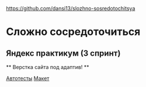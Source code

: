 https://github.com/dansi13/slozhno-sosredotochitsya
# Сложно сосредоточиться
## Яндекс практикум (3 спринт)
** Верстка сайта под адаптив! **

[Автотесты](https://github.com/dansi13/slozhno-sosredotochitsya/actions)
[Макет](https://www.figma.com/file/lCqDbWjgllgJtb2hmCqfyX/%236-Сложно-сосредоточиться?type=design&mode=design&t=Wlaeh7m4ERBXc8xf-0)